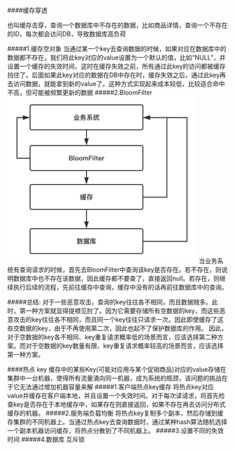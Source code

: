 ####缓存穿透

也叫缓存击穿，查询一个数据库中不存在的数据，比如商品详情，查询一个不存在的ID，每次都会访问DB，导致数据库高负荷

#####1.缓存空对象
当通过某一个key去查询数据的时候，如果对应在数据库中的数据都不存在，我们将此key对应的value设置为一个默认的值，比如“NULL”，并设置一个缓存的失效时间，这时在缓存失效之前，所有通过此key的访问都被缓存挡住了。后面如果此key对应的数据在DB中存在时，缓存失效之后，通过此key再去访问数据，就能拿到新的value了。这种方式实现起来成本较低，比较适合命中不高，但可能被频繁更新的数据
#####2.BloomFilter
![](/assets/2994604-145b59e3e5f2a883.png)
当业务系统有查询请求的时候，首先去BloomFilter中查询该key是否存在。若不存在，则说明数据库中也不存在该数据，因此缓存都不要查了，直接返回null。若存在，则继续执行后续的流程，先前往缓存中查询，缓存中没有的话再前往数据库中的查询。

#####总结:
对于一些恶意攻击，查询的key往往各不相同，而且数据贼多。此时，第一种方案就显得提襟见肘了。因为它需要存储所有空数据的key，而这些恶意攻击的key往往各不相同，而且同一个key往往只请求一次。因此即使缓存了这些空数据的key，由于不再使用第二次，因此也起不了保护数据库的作用。
因此，对于空数据的key各不相同、key重复请求概率低的场景而言，应该选择第二种方案。而对于空数据的key数量有限、key重复请求概率较高的场景而言，应该选择第一种方案。

####热点 key
缓存中的某些Key(可能对应用与某个促销商品)对应的value存储在集群中一台机器，使得所有流量涌向同一机器，成为系统的瓶颈，该问题的挑战在于它无法通过增加机器容量来解
#####1.客户端热点key缓存
将热点key对应value并缓存在客户端本地，并且设置一个失效时间。对于每次读请求，将首先检查key是否存在于本地缓存中，如果存在则直接返回，如果不存在再去访问分布式缓存的机器。
#####2.服务端负载均衡
将热点key复制多个副本，然后存储到缓存集群的不同机器上。当通过热点key去查询数据时，通过某种hash算法随机选择一个副本机器访问缓存，将热点分散到了不同机器上。
#####3.设置不同的失效时间
#####4.数据库 互斥锁